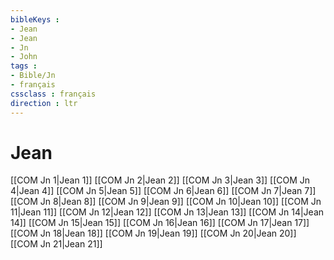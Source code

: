 ```yaml
---
bibleKeys : 
- Jean
- Jean
- Jn
- John
tags : 
- Bible/Jn
- français
cssclass : français
direction : ltr
---
```


# Jean

[[COM Jn 1|Jean 1]]
[[COM Jn 2|Jean 2]]
[[COM Jn 3|Jean 3]]
[[COM Jn 4|Jean 4]]
[[COM Jn 5|Jean 5]]
[[COM Jn 6|Jean 6]]
[[COM Jn 7|Jean 7]]
[[COM Jn 8|Jean 8]]
[[COM Jn 9|Jean 9]]
[[COM Jn 10|Jean 10]]
[[COM Jn 11|Jean 11]]
[[COM Jn 12|Jean 12]]
[[COM Jn 13|Jean 13]]
[[COM Jn 14|Jean 14]]
[[COM Jn 15|Jean 15]]
[[COM Jn 16|Jean 16]]
[[COM Jn 17|Jean 17]]
[[COM Jn 18|Jean 18]]
[[COM Jn 19|Jean 19]]
[[COM Jn 20|Jean 20]]
[[COM Jn 21|Jean 21]]
